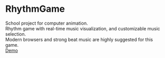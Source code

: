 # RhythmGame
School project for computer animation.  
Rhythm game with real-time music visualization, and customizable music selection.  
Modern browsers and strong beat music are highly suggested for this game.  
[Demo](https://codepen.io/Yumichen/pen/WOwYMO)
